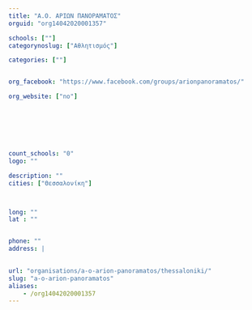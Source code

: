 ```yaml
---
title: "Α.Ο. ΑΡΙΩΝ ΠΑΝΟΡΑΜΑΤΟΣ"
orguid: "org14042020001357"

schools: [""]
categorynoslug: ["Αθλητισμός"]

categories: [""]


org_facebook: "https://www.facebook.com/groups/arionpanoramatos/"

org_website: ["no"]







count_schools: "0"
logo: ""

description: ""
cities: ["Θεσσαλονίκη"]



long: ""
lat : ""


phone: ""
address: |
    

url: "organisations/a-o-arion-panoramatos/thessaloniki/"
slug: "a-o-arion-panoramatos"
aliases:
    - /org14042020001357
---
```



